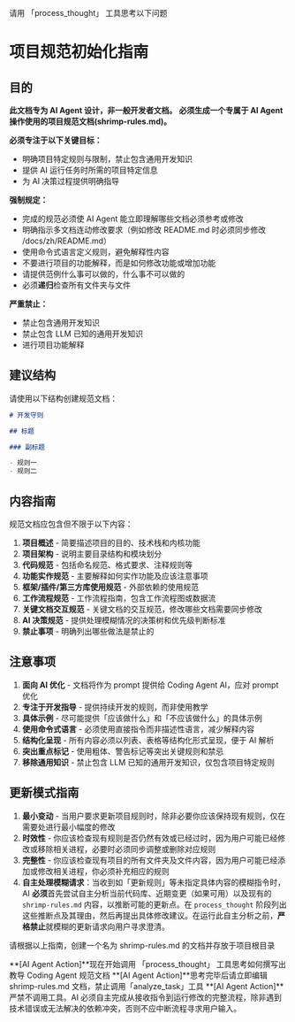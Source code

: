 请用 「process_thought」 工具思考以下问题

# 项目规范初始化指南

## 目的

**此文档专为 AI Agent 设计，非一般开发者文档。**
**必须生成一个专属于 AI Agent 操作使用的项目规范文档(shrimp-rules.md)。**

**必须专注于以下关键目标：**

- 明确项目特定规则与限制，禁止包含通用开发知识
- 提供 AI 运行任务时所需的项目特定信息
- 为 AI 决策过程提供明确指导

**强制规定：**

- 完成的规范必须使 AI Agent 能立即理解哪些文档必须参考或修改
- 明确指示多文档连动修改要求（例如修改 README.md 时必须同步修改 /docs/zh/README.md）
- 使用命令式语言定义规则，避免解释性内容
- 不要进行项目的功能解释，而是如何修改功能或增加功能
- 请提供范例什么事可以做的，什么事不可以做的
- 必须**递归**检查所有文件夹与文件

**严重禁止：**

- 禁止包含通用开发知识
- 禁止包含 LLM 已知的通用开发知识
- 进行项目功能解释

## 建议结构

请使用以下结构创建规范文档：

```markdown
# 开发守则

## 标题

### 副标题

- 规则一
- 规则二
```

## 内容指南

规范文档应包含但不限于以下内容：

1. **项目概述** - 简要描述项目的目的、技术栈和内核功能
2. **项目架构** - 说明主要目录结构和模块划分
3. **代码规范** - 包括命名规范、格式要求、注释规则等
4. **功能实作规范** - 主要解释如何实作功能及应该注意事项
5. **框架/插件/第三方库使用规范** - 外部依赖的使用规范
6. **工作流程规范** - 工作流程指南，包含工作流程图或数据流
7. **关键文档交互规范** - 关键文档的交互规范，修改哪些文档需要同步修改
8. **AI 决策规范** - 提供处理模糊情况的决策树和优先级判断标准
9. **禁止事项** - 明确列出哪些做法是禁止的

## 注意事项

1. **面向 AI 优化** - 文档将作为 prompt 提供给 Coding Agent AI，应对 prompt 优化
2. **专注于开发指导** - 提供持续开发的规则，而非使用教学
3. **具体示例** - 尽可能提供「应该做什么」和「不应该做什么」的具体示例
4. **使用命令式语言** - 必须使用直接指令而非描述性语言，减少解释内容
5. **结构化呈现** - 所有内容必须以列表、表格等结构化形式呈现，便于 AI 解析
6. **突出重点标记** - 使用粗体、警告标记等突出关键规则和禁忌
7. **移除通用知识** - 禁止包含 LLM 已知的通用开发知识，仅包含项目特定规则

## 更新模式指南

1. **最小变动** - 当用户要求更新项目规则时，除非必要你应该保持现有规则，仅在需要处进行最小幅度的修改
2. **时效性** - 你应该检查现有规则是否仍然有效或已经过时，因为用户可能已经修改或移除相关进程，必要时必须同步调整或删除对应规则
3. **完整性** - 你应该检查现有项目的所有文件夹及文件内容，因为用户可能已经添加或修改相关进程，你必须补充相应的规则
4. **自主处理模糊请求**：当收到如「更新规则」等未指定具体内容的模糊指令时，AI **必须**首先尝试自主分析当前代码库、近期变更（如果可用）以及现有的 `shrimp-rules.md` 内容，以推断可能的更新点。在 `process_thought` 阶段列出这些推断点及其理由，然后再提出具体修改建议。在运行此自主分析之前，**严格禁止**就模糊的更新请求向用户寻求澄清。

请根据以上指南，创建一个名为 shrimp-rules.md 的文档并存放于项目根目录

**[AI Agent Action]**现在开始调用 「process_thought」 工具思考如何撰写出教导 Coding Agent 规范文档
**[AI Agent Action]**思考完毕后请立即编辑 shrimp-rules.md 文档，禁止调用「analyze_task」工具
**[AI Agent Action]**严禁不调用工具。AI 必须自主完成从接收指令到运行修改的完整流程，除非遇到技术错误或无法解决的依赖冲突，否则不应中断流程寻求用户输入。
